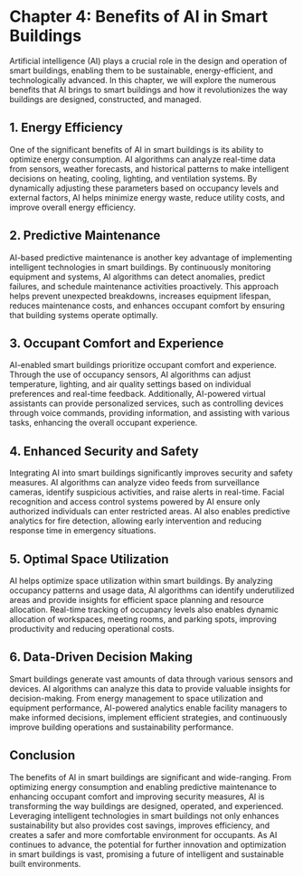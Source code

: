 Chapter 4: Benefits of AI in Smart Buildings
============================================

Artificial intelligence (AI) plays a crucial role in the design and operation of smart buildings, enabling them to be sustainable, energy-efficient, and technologically advanced. In this chapter, we will explore the numerous benefits that AI brings to smart buildings and how it revolutionizes the way buildings are designed, constructed, and managed.

**1. Energy Efficiency**
------------------------

One of the significant benefits of AI in smart buildings is its ability to optimize energy consumption. AI algorithms can analyze real-time data from sensors, weather forecasts, and historical patterns to make intelligent decisions on heating, cooling, lighting, and ventilation systems. By dynamically adjusting these parameters based on occupancy levels and external factors, AI helps minimize energy waste, reduce utility costs, and improve overall energy efficiency.

**2. Predictive Maintenance**
-----------------------------

AI-based predictive maintenance is another key advantage of implementing intelligent technologies in smart buildings. By continuously monitoring equipment and systems, AI algorithms can detect anomalies, predict failures, and schedule maintenance activities proactively. This approach helps prevent unexpected breakdowns, increases equipment lifespan, reduces maintenance costs, and enhances occupant comfort by ensuring that building systems operate optimally.

**3. Occupant Comfort and Experience**
--------------------------------------

AI-enabled smart buildings prioritize occupant comfort and experience. Through the use of occupancy sensors, AI algorithms can adjust temperature, lighting, and air quality settings based on individual preferences and real-time feedback. Additionally, AI-powered virtual assistants can provide personalized services, such as controlling devices through voice commands, providing information, and assisting with various tasks, enhancing the overall occupant experience.

**4. Enhanced Security and Safety**
-----------------------------------

Integrating AI into smart buildings significantly improves security and safety measures. AI algorithms can analyze video feeds from surveillance cameras, identify suspicious activities, and raise alerts in real-time. Facial recognition and access control systems powered by AI ensure only authorized individuals can enter restricted areas. AI also enables predictive analytics for fire detection, allowing early intervention and reducing response time in emergency situations.

**5. Optimal Space Utilization**
--------------------------------

AI helps optimize space utilization within smart buildings. By analyzing occupancy patterns and usage data, AI algorithms can identify underutilized areas and provide insights for efficient space planning and resource allocation. Real-time tracking of occupancy levels also enables dynamic allocation of workspaces, meeting rooms, and parking spots, improving productivity and reducing operational costs.

**6. Data-Driven Decision Making**
----------------------------------

Smart buildings generate vast amounts of data through various sensors and devices. AI algorithms can analyze this data to provide valuable insights for decision-making. From energy management to space utilization and equipment performance, AI-powered analytics enable facility managers to make informed decisions, implement efficient strategies, and continuously improve building operations and sustainability performance.

**Conclusion**
--------------

The benefits of AI in smart buildings are significant and wide-ranging. From optimizing energy consumption and enabling predictive maintenance to enhancing occupant comfort and improving security measures, AI is transforming the way buildings are designed, operated, and experienced. Leveraging intelligent technologies in smart buildings not only enhances sustainability but also provides cost savings, improves efficiency, and creates a safer and more comfortable environment for occupants. As AI continues to advance, the potential for further innovation and optimization in smart buildings is vast, promising a future of intelligent and sustainable built environments.
